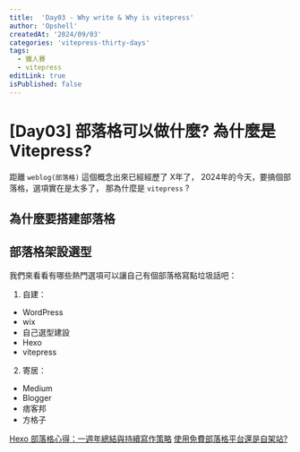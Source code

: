```yaml
---
title:  'Day03 - Why write & Why is vitepress'
author: 'Opshell'
createdAt: '2024/09/03'
categories: 'vitepress-thirty-days'
tags:
  - 鐵人賽
  - vitepress
editLink: true
isPublished: false
---
```


# [Day03] 部落格可以做什麼? 為什麼是 Vitepress?
距離 `weblog(部落格)` 這個概念出來已經經歷了 X年了，
2024年的今天，要搞個部落格，選項實在是太多了，
那為什麼是 `vitepress` ?

## 為什麼要搭建部落格

## 部落格架設選型
我們來看看有哪些熱門選項可以讓自己有個部落格寫點垃圾話吧：

1. 自建：
- WordPress
- wix
- 自己選型建設
- Hexo
- vitepress

2. 寄居：
- Medium
- Blogger
- 痞客邦
- 方格子

[Hexo 部落格心得：一週年總結與持續寫作策略](https://blog.kyomind.tw/a-mind-for-blogs/)
[使用免費部落格平台還是自架站?](https://yesoffwork.com/free-blog/)
